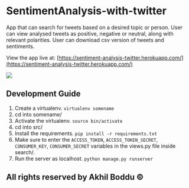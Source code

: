 # SentimentAnalysis-with-twitter

App that can search for tweets based on a desired topic or person. User can view analysed tweets as positive, negative or neutral, along with relevant polarities. User can download csv version of tweets and sentiments.

View the app live at: [https://sentiment-analysis-twitter.herokuapp.com/](https://sentiment-analysis-twitter.herokuapp.com/)

[![](http://i.imgur.com/jRC0KkR.jpg)](https://{http://imgur.com/jRC0KkR})

## Development Guide

1. Create a virtualenv. `virtualenv somename`
2. cd into somename/
3. Activate the virtualenv. `source bin/activate`
4. cd into src/
5. Install the requirements. `pip install -r requirements.txt`
6. Make sure to enter the `ACCESS_TOKEN`, `ACCESS_TOKEN_SECRET`, `CONSUMER_KEY`, `CONSUMER_SECRET` variables in the views.py file inside search/.
7. Run the server as localhost. `python manage.py runserver`



## All rights reserved by Akhil Boddu ©
